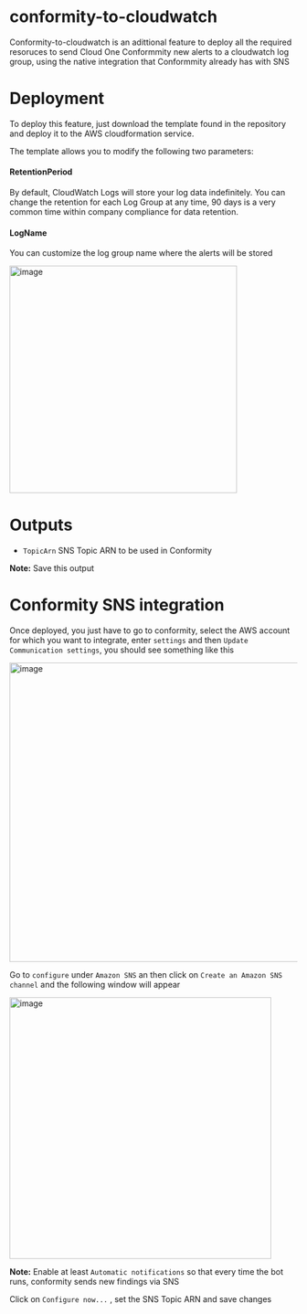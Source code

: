 # conformity-to-cloudwatch

Conformity-to-cloudwatch is an adittional feature to deploy all the required resoruces to send Cloud One Conformmity new alerts to a cloudwatch log group, using the native integration that Conformmity already has  with SNS 

# Deployment

To deploy this feature, just download the template found in the repository and deploy it to the AWS cloudformation service.

The template allows you to modify the following two parameters:

#### RetentionPeriod 

By default, CloudWatch Logs will store your log data indefinitely. You can change the retention for each Log Group at any time, 90 days is a very common time within company compliance for data retention.

#### LogName 

You can customize the  log group name where the alerts will be stored

<img width="398" alt="image" src="https://github.com/alejogaci/conformity-to-cloudwatch/assets/37232597/9dcd094f-f2aa-420e-9248-753d671eee7c">

# Outputs

- `TopicArn` SNS Topic ARN to be used in Conformity

**Note:** Save this output 

# Conformity SNS integration

Once deployed, you just have to go to conformity, select the AWS account for which you want to integrate, enter `settings` and then `Update Communication settings`, you should see something like this

<img width="524" alt="image" src="https://github.com/alejogaci/conformity-to-cloudwatch/assets/37232597/b013c8d0-2b61-4bed-aa65-79bb25193ad1">

Go to `configure` under `Amazon SNS` an then click on `Create an Amazon SNS channel` and the following window will appear

<img width="458" alt="image" src="https://github.com/alejogaci/conformity-to-cloudwatch/assets/37232597/0ec8522e-6552-4074-b883-f6b874b3776a">

**Note:** Enable at least `Automatic notifications` so that every time the bot runs, conformity sends new findings via SNS

Click on `Configure now...` , set the SNS Topic ARN and save changes

